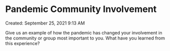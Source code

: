# Pandemic Community Involvement

Created: September 25, 2021 9:13 AM

Give us an example of how the pandemic has changed your involvement in the community or group most important to you. What have you learned from this experience?